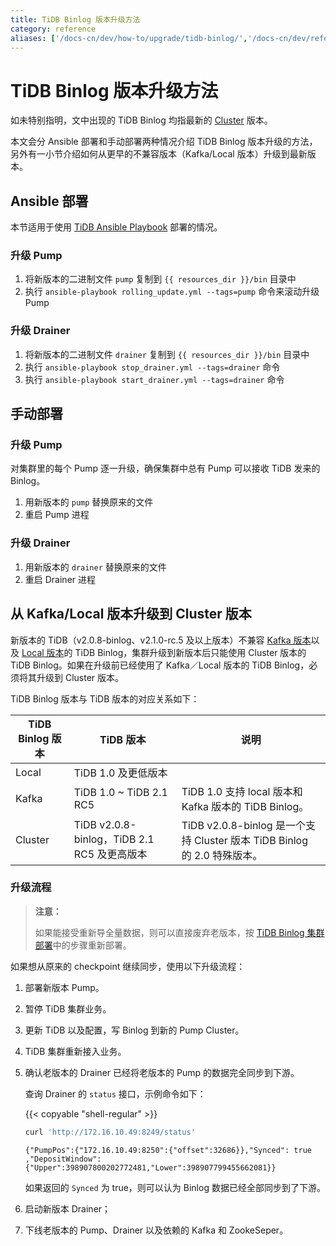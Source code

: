 ```yaml
---
title: TiDB Binlog 版本升级方法
category: reference
aliases: ['/docs-cn/dev/how-to/upgrade/tidb-binlog/','/docs-cn/dev/reference/tools/tidb-binlog/upgrade/']
---
```


# TiDB Binlog 版本升级方法

如未特别指明，文中出现的 TiDB Binlog 均指最新的 [Cluster](/reference/tidb-binlog/overview.md) 版本。

本文会分 Ansible 部署和手动部署两种情况介绍 TiDB Binlog 版本升级的方法，另外有一小节介绍如何从更早的不兼容版本（Kafka/Local 版本）升级到最新版本。

## Ansible 部署

本节适用于使用 [TiDB Ansible Playbook](https://github.com/pingcap/tidb-ansible) 部署的情况。

### 升级 Pump

1. 将新版本的二进制文件 `pump` 复制到 `{{ resources_dir }}/bin` 目录中
2. 执行 `ansible-playbook rolling_update.yml --tags=pump` 命令来滚动升级 Pump

### 升级 Drainer

1. 将新版本的二进制文件 `drainer` 复制到 `{{ resources_dir }}/bin` 目录中
2. 执行 `ansible-playbook stop_drainer.yml --tags=drainer` 命令
3. 执行 `ansible-playbook start_drainer.yml --tags=drainer` 命令

## 手动部署

### 升级 Pump

对集群里的每个 Pump 逐一升级，确保集群中总有 Pump 可以接收 TiDB 发来的 Binlog。

1. 用新版本的 `pump` 替换原来的文件
2. 重启 Pump 进程

### 升级 Drainer

1. 用新版本的 `drainer` 替换原来的文件
2. 重启 Drainer 进程

## 从 Kafka/Local 版本升级到 Cluster 版本

新版本的 TiDB（v2.0.8-binlog、v2.1.0-rc.5 及以上版本）不兼容 [Kafka 版本](/reference/tidb-binlog/tidb-binlog-kafka.md)以及 [Local 版本](/reference/tidb-binlog/tidb-binlog-local.md)的 TiDB Binlog，集群升级到新版本后只能使用 Cluster 版本的 TiDB Binlog。如果在升级前已经使用了 Kafka／Local 版本的 TiDB Binlog，必须将其升级到 Cluster 版本。

TiDB Binlog 版本与 TiDB 版本的对应关系如下：

| TiDB Binlog 版本 | TiDB 版本 | 说明 |
|---|---|---|
| Local | TiDB 1.0 及更低版本 ||
| Kafka | TiDB 1.0 ~ TiDB 2.1 RC5 | TiDB 1.0 支持 local 版本和 Kafka 版本的 TiDB Binlog。 |
| Cluster | TiDB v2.0.8-binlog，TiDB 2.1 RC5 及更高版本 | TiDB v2.0.8-binlog 是一个支持 Cluster 版本 TiDB Binlog 的 2.0 特殊版本。 |

### 升级流程

> **注意：**
>
> 如果能接受重新导全量数据，则可以直接废弃老版本，按 [TiDB Binlog 集群部署](/reference/tidb-binlog/deploy.md)中的步骤重新部署。

如果想从原来的 checkpoint 继续同步，使用以下升级流程：

1. 部署新版本 Pump。
2. 暂停 TiDB 集群业务。
3. 更新 TiDB 以及配置，写 Binlog 到新的 Pump Cluster。
4. TiDB 集群重新接入业务。
5. 确认老版本的 Drainer 已经将老版本的 Pump 的数据完全同步到下游。

    查询 Drainer 的 `status` 接口，示例命令如下：

    {{< copyable "shell-regular" >}}

    ```bash
    curl 'http://172.16.10.49:8249/status'
    ```

    ```
    {"PumpPos":{"172.16.10.49:8250":{"offset":32686}},"Synced": true ,"DepositWindow":{"Upper":398907800202772481,"Lower":398907799455662081}}
    ```

    如果返回的 `Synced` 为 true，则可以认为 Binlog 数据已经全部同步到了下游。

6. 启动新版本 Drainer；
7. 下线老版本的 Pump、Drainer 以及依赖的 Kafka 和 ZookeSeper。
